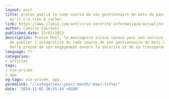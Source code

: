 ```yaml
---
layout: post
title: proton publie le code source de son gestionnaire de mots de passe pour montrer
  qu'il n'a rien à cacher
link: https://www.clubic.com/antivirus-securite-informatique/actualite-478855-proton-publie-le-code-source-de-son-gestionnaire-de-mots-de-passe-pour-montrer-qu-il-n-a-rien-a-cacher.html
author: Camille Coirault
published_date: 22/07/2023
description: Proton Mail, la messagerie suisse connue pour son service crypté, vient
  de publier l'intégralité du code source de son gestionnaire de mots de passe. Une
  belle preuve de son engagement envers la sécurité et de sa transparence.
language: fr
categories:
- articles
tags:
- vie-privée
- app
og-tags: vie-privée, app
permalink: "/:categories/:year/:month/:day/:title/"
date: '2024-11-05 20:55:44 +0100'
---
```

